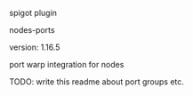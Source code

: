 spigot plugin

nodes-ports

version: 1.16.5

port warp integration for nodes

TODO: write this readme about port groups etc.